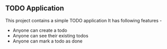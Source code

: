 ## TODO Application

This project contains a simple TODO application
It has following features - 

- Anyone can create a todo
- Anyone can see their existing todos
- Anyone can mark a todo as done